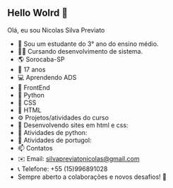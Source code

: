 ## Hello Wolrd 👋
Olá, eu sou Nicolas Silva Previato
- 🏫 Sou um estudante do 3° ano do ensino médio.
- 👨‍🎓 Cursando desenvolvimento de sistema.
- 🌎 Sorocaba-SP
- 👤 17 anos
- 💻 Aprendendo ADS
- 📁 FrontEnd
- 📁 Python
- 📁 CSS
- 📁 HTML
- ⚙️ Projetos/atividades do curso
- 📁 Desenvolvendo sites em html e css:
- 📁 Atividades de python:
- 📁 Atividades de portugol:
- 📫 Contatos
- ✉️ Email: silvapreviatonicolas@gmail.com
- 📞 Telefone: +55 (15)996891028
- Sempre aberto a colaborações e novos desafios! 🚀
